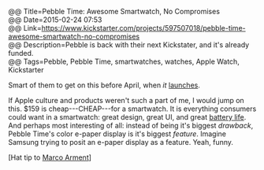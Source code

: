 @@ Title=Pebble Time: Awesome Smartwatch, No Compromises    
@@ Date=2015-02-24 07:53  
@@ Link=https://www.kickstarter.com/projects/597507018/pebble-time-awesome-smartwatch-no-compromises  
@@ Description=Pebble is back with their next Kickstater, and it's already funded.    
@@ Tags=Pebble, Pebble Time, smartwatches, watches, Apple Watch, Kickstarter  

Smart of them to get on this before April, when *it* [launches][9to5mac]. 

If Apple culture and products weren't such a part of me, I would jump on this. $159 is cheap---CHEAP---for a smartwatch. It is everything consumers could want in a smartwatch: great design, great UI, and great [battery life][daringfireball]. And perhaps most interesting of all: instead of being it's biggest *drawback*, Pebble Time's color e-paper display is it's biggest *feature*. Imagine Samsung trying to posit an e-paper display as a feature. Yeah, funny. 

[Hat tip to [Marco Arment][twitter]]

[9to5mac]: http://9to5mac.com/2015/01/27/apple-watch-ships-in-april/
[daringfireball]: http://daringfireball.net/linked/2015/02/23/mims-battery-life
[twitter]: https://twitter.com/marcoarment/status/570239973334622208